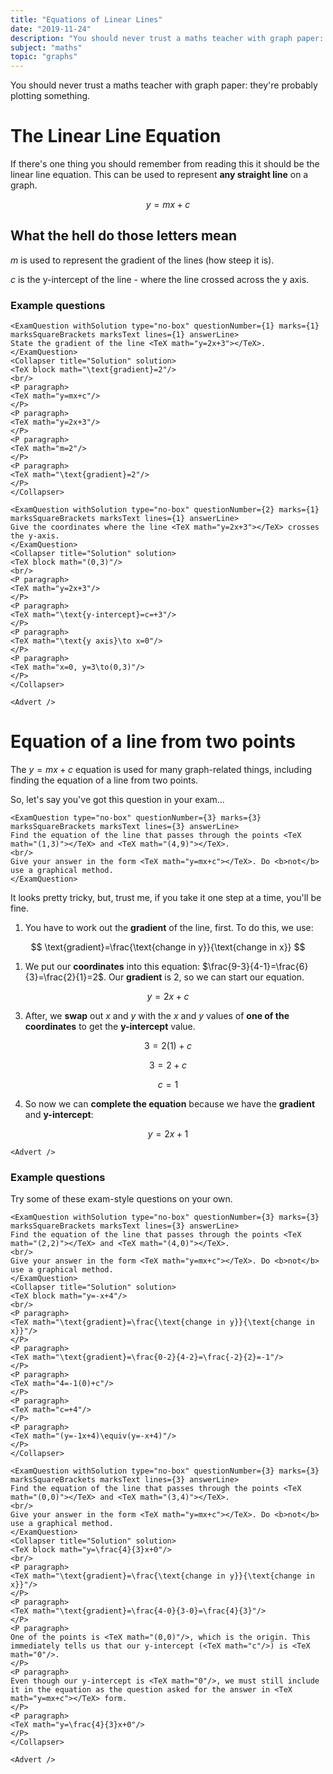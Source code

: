 ```yaml
---
title: "Equations of Linear Lines"
date: "2019-11-24"
description: "You should never trust a maths teacher with graph paper: they're probably plotting something."
subject: "maths"
topic: "graphs"
---
```


You should never trust a maths teacher with graph paper: they're probably plotting something.

# The Linear Line Equation

If there's one thing you should remember from reading this it should be the linear line equation. This can be used to represent **any straight line** on a graph.

$$
y=mx+c
$$

## What the hell do those letters mean

$m$ is used to represent the gradient of the lines (how steep it is).

$c$ is the y-intercept of the line - where the line crossed across the y axis.

### Example questions

```react
<ExamQuestion withSolution type="no-box" questionNumber={1} marks={1} marksSquareBrackets marksText lines={1} answerLine>
State the gradient of the line <TeX math="y=2x+3"></TeX>.
</ExamQuestion>
<Collapser title="Solution" solution>
<TeX block math="\text{gradient}=2"/>
<br/>
<P paragraph>
<TeX math="y=mx+c"/>
</P>
<P paragraph>
<TeX math="y=2x+3"/>
</P>
<P paragraph>
<TeX math="m=2"/>
</P>
<P paragraph>
<TeX math="\text{gradient}=2"/>
</P>
</Collapser>

<ExamQuestion withSolution type="no-box" questionNumber={2} marks={1} marksSquareBrackets marksText lines={1} answerLine>
Give the coordinates where the line <TeX math="y=2x+3"></TeX> crosses the y-axis.
</ExamQuestion>
<Collapser title="Solution" solution>
<TeX block math="(0,3)"/>
<br/>
<P paragraph>
<TeX math="y=2x+3"/>
</P>
<P paragraph>
<TeX math="\text{y-intercept}=c=+3"/>
</P>
<P paragraph>
<TeX math="\text{y axis}\to x=0"/>
</P>
<P paragraph>
<TeX math="x=0, y=3\to(0,3)"/>
</P>
</Collapser>
```

```react
<Advert />
```

# Equation of a line from two points

The $y=mx+c$ equation is used for many graph-related things, including finding the equation of a line from two points.

So, let's say you've got this question in your exam...

```react
<ExamQuestion type="no-box" questionNumber={3} marks={3} marksSquareBrackets marksText lines={3} answerLine>
Find the equation of the line that passes through the points <TeX math="(1,3)"></TeX> and <TeX math="(4,9)"></TeX>.
<br/>
Give your answer in the form <TeX math="y=mx+c"></TeX>. Do <b>not</b> use a graphical method.
</ExamQuestion>
```

It looks pretty tricky, but, trust me, if you take it one step at a time, you'll be fine.

1. You have to work out the **gradient** of the line, first. To do this, we use:

$$
\text{gradient}=\frac{\text{change in y}}{\text{change in x}}
$$

1. We put our **coordinates** into this equation: $\frac{9-3}{4-1}=\frac{6}{3}=\frac{2}{1}=2$. Our **gradient** is $2$, so we can start our equation.

$$
y=2x+c
$$

3. After, we **swap** out $x$ and $y$ with the $x$ and $y$ values of **one of the coordinates** to get the **y-intercept** value.

$$
3=2(1)+c
$$

$$
3=2+c
$$

$$
c=1
$$

4. So now we can **complete the equation** because we have the **gradient** and **y-intercept**:

$$
y=2x+1
$$

```react
<Advert />
```

### Example questions

Try some of these exam-style questions on your own.

```react
<ExamQuestion withSolution type="no-box" questionNumber={3} marks={3} marksSquareBrackets marksText lines={3} answerLine>
Find the equation of the line that passes through the points <TeX math="(2,2)"></TeX> and <TeX math="(4,0)"></TeX>.
<br/>
Give your answer in the form <TeX math="y=mx+c"></TeX>. Do <b>not</b> use a graphical method.
</ExamQuestion>
<Collapser title="Solution" solution>
<TeX block math="y=-x+4"/>
<br/>
<P paragraph>
<TeX math="\text{gradient}=\frac{\text{change in y}}{\text{change in x}}"/>
</P>
<P paragraph>
<TeX math="\text{gradient}=\frac{0-2}{4-2}=\frac{-2}{2}=-1"/>
</P>
<P paragraph>
<TeX math="4=-1(0)+c"/>
</P>
<P paragraph>
<TeX math="c=+4"/>
</P>
<P paragraph>
<TeX math="(y=-1x+4)\equiv(y=-x+4)"/>
</P>
</Collapser>

<ExamQuestion withSolution type="no-box" questionNumber={3} marks={3} marksSquareBrackets marksText lines={3} answerLine>
Find the equation of the line that passes through the points <TeX math="(0,0)"></TeX> and <TeX math="(3,4)"></TeX>.
<br/>
Give your answer in the form <TeX math="y=mx+c"></TeX>. Do <b>not</b> use a graphical method.
</ExamQuestion>
<Collapser title="Solution" solution>
<TeX block math="y=\frac{4}{3}x+0"/>
<br/>
<P paragraph>
<TeX math="\text{gradient}=\frac{\text{change in y}}{\text{change in x}}"/>
</P>
<P paragraph>
<TeX math="\text{gradient}=\frac{4-0}{3-0}=\frac{4}{3}"/>
</P>
<P paragraph>
One of the points is <TeX math="(0,0)"/>, which is the origin. This immediately tells us that our y-intercept (<TeX math="c"/>) is <TeX math="0"/>.
</P>
<P paragraph>
Even though our y-intercept is <TeX math="0"/>, we must still include it in the equation as the question asked for the answer in <TeX math="y=mx+c"></TeX> form.
</P>
<P paragraph>
<TeX math="y=\frac{4}{3}x+0"/>
</P>
</Collapser>
```

```react
<Advert />
```
